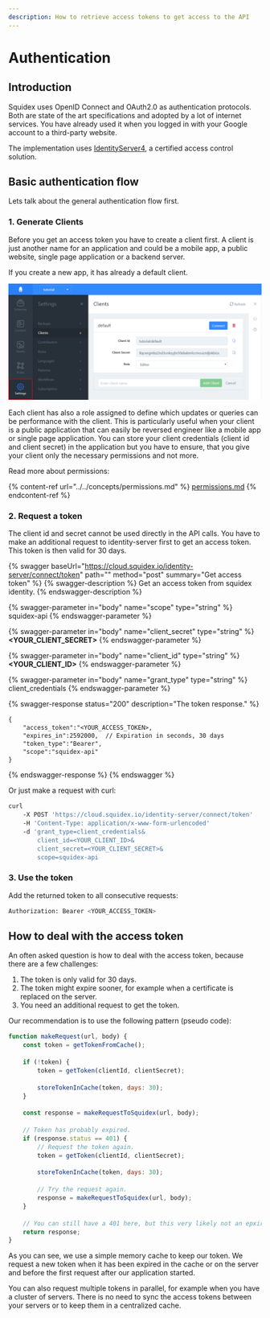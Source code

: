 ```yaml
---
description: How to retrieve access tokens to get access to the API
---
```


# Authentication

## Introduction

Squidex uses OpenID Connect and OAuth2.0 as authentication protocols. Both are state of the art specifications and adopted by a lot of internet services. You have already used it when you logged in with your Google account to a third-party website.

The implementation uses [IdentityServer4](https://identityserver.io), a certified access control solution.

## Basic authentication flow

Lets talk about the general authentication flow first.

### 1. Generate Clients

Before you get an access token you have to create a client first. A client is just another name for an application and could be a mobile app, a public website, single page application or a backend server.

If you create a new app, it has already a default client.

![Create a new client](<../../../.gitbook/assets/image (10).png>)

Each client has also a role assigned to define which updates or queries can be performance with the client. This is particularly useful when your client is a public application that can easily be reversed engineer like a mobile app or single page application. You can store your client credentials (client id and client secret) in the application but you have to ensure, that you give your client only the necessary permissions and not more.

Read more about permissions:

{% content-ref url="../../concepts/permissions.md" %}
[permissions.md](../../concepts/permissions.md)
{% endcontent-ref %}

### 2. Request a token

The client id and secret cannot be used directly in the API calls. You have to make an additional request to identity-server first to get an access token. This token is then valid for 30 days.&#x20;

{% swagger baseUrl="https://cloud.squidex.io/identity-server/connect/token" path="" method="post" summary="Get access token" %}
{% swagger-description %}
Get an access token from squidex identity.
{% endswagger-description %}

{% swagger-parameter in="body" name="scope" type="string" %}
squidex-api
{% endswagger-parameter %}

{% swagger-parameter in="body" name="client_secret" type="string" %}
**<YOUR_CLIENT_SECRET>**
{% endswagger-parameter %}

{% swagger-parameter in="body" name="client_id" type="string" %}
**<YOUR_CLIENT_ID>**
{% endswagger-parameter %}

{% swagger-parameter in="body" name="grant_type" type="string" %}
client_credentials
{% endswagger-parameter %}

{% swagger-response status="200" description="The token response." %}
```
{
    "access_token":"<YOUR_ACCESS_TOKEN>,
    "expires_in":2592000,  // Expiration in seconds, 30 days
    "token_type":"Bearer",
    "scope":"squidex-api"
}
```
{% endswagger-response %}
{% endswagger %}

Or just make a request with curl:

```bash
curl
    -X POST 'https://cloud.squidex.io/identity-server/connect/token'
    -H 'Content-Type: application/x-www-form-urlencoded'
    -d 'grant_type=client_credentials&
        client_id=<YOUR_CLIENT_ID>&
        client_secret=<YOUR_CLIENT_SECRET>&
        scope=squidex-api
```

### 3. Use the token

Add the returned token to all consecutive requests:

```bash
Authorization: Bearer <YOUR_ACCESS_TOKEN>
```

## How to deal with the access token

An often asked question is how to deal with the access token, because there are a few challenges:

1. The token is only valid for 30 days.
2. The token might expire sooner, for example when a certificate is replaced on the server.
3. You need an additional request to get the token.

Our recommendation is to use the following pattern (pseudo code):

```javascript
function makeRequest(url, body) {
    const token = getTokenFromCache();
    
    if (!token) {
        token = getToken(clientId, clientSecret);
        
        storeTokenInCache(token, days: 30);
    }
    
    const response = makeRequestToSquidex(url, body);
    
    // Token has probably expired. 
    if (response.status == 401) {
        // Request the token again.
        token = getToken(clientId, clientSecret);
        
        storeTokenInCache(token, days: 30);
        
        // Try the request again.
        response = makeRequestToSquidex(url, body);
    }
    
    // You can still have a 401 here, but this very likely not an epxired token then.
    return response;
}
```

As you can see, we use a simple memory cache to keep our token. We request a new token when it has been expired in the cache or on the server and before the first request after our application started.

You can also request multiple tokens in parallel, for example when you have a cluster of servers. There is no need to sync the access tokens between your servers or to keep them in a centralized cache.
